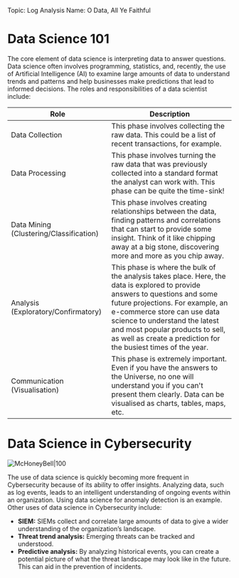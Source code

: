 Topic: Log Analysis
Name: O Data, All Ye Faithful

# Data Science 101

The core element of data science is interpreting data to answer questions. Data science often involves programming, statistics, and, recently, the use of Artificial Intelligence (AI) to examine large amounts of data to understand trends and patterns and help businesses make predictions that lead to informed decisions. The roles and responsibilities of a data scientist include:

|**Role**|**Description**|
|---|---|
|Data Collection|This phase involves collecting the raw data. This could be a list of recent transactions, for example.|
|Data Processing|This phase involves turning the raw data that was previously collected into a standard format the analyst can work with. This phase can be quite the time-sink!|
|Data Mining (Clustering/Classification)|This phase involves creating relationships between the data, finding patterns and correlations that can start to provide some insight. Think of it like chipping away at a big stone, discovering more and more as you chip away.|
|Analysis (Exploratory/Confirmatory)|This phase is where the bulk of the analysis takes place. Here, the data is explored to provide answers to questions and some future projections. For example, an e-commerce store can use data science to understand the latest and most popular products to sell, as well as create a prediction for the busiest times of the year.|
|Communication (Visualisation)|This phase is extremely important. Even if you have the answers to the Universe, no one will understand you if you can't present them clearly. Data can be visualised as charts, tables, maps, etc.|

# Data Science in Cybersecurity

![McHoneyBell|100](https://assets.tryhackme.com/additional/aoc2023/day2/McHoneyBell-03.svg)

The use of data science is quickly becoming more frequent in Cybersecurity because of its ability to offer insights. Analyzing data, such as log events, leads to an intelligent understanding of ongoing events within an organization. Using data science for anomaly detection is an example. Other uses of data science in Cybersecurity include:

- **SIEM:** SIEMs collect and correlate large amounts of data to give a wider understanding of the organization’s landscape.
- **Threat trend analysis:** Emerging threats can be tracked and understood.
- **Predictive analysis:** By analyzing historical events, you can create a potential picture of what the threat landscape may look like in the future. This can aid in the prevention of incidents.